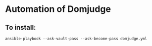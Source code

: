 # Automation of Domjudge

## To install:
```
ansible-playbook --ask-vault-pass --ask-become-pass domjudge.yml
```
